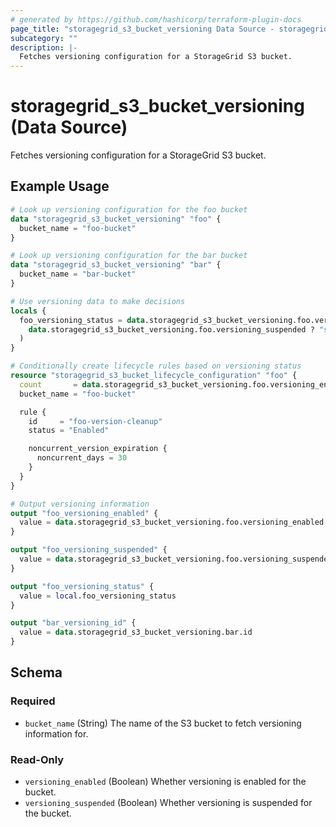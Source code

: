 ```yaml
---
# generated by https://github.com/hashicorp/terraform-plugin-docs
page_title: "storagegrid_s3_bucket_versioning Data Source - storagegrid"
subcategory: ""
description: |-
  Fetches versioning configuration for a StorageGrid S3 bucket.
---
```


# storagegrid_s3_bucket_versioning (Data Source)

Fetches versioning configuration for a StorageGrid S3 bucket.

## Example Usage

```terraform
# Look up versioning configuration for the foo bucket
data "storagegrid_s3_bucket_versioning" "foo" {
  bucket_name = "foo-bucket"
}

# Look up versioning configuration for the bar bucket
data "storagegrid_s3_bucket_versioning" "bar" {
  bucket_name = "bar-bucket"
}

# Use versioning data to make decisions
locals {
  foo_versioning_status = data.storagegrid_s3_bucket_versioning.foo.versioning_enabled ? "enabled" : (
    data.storagegrid_s3_bucket_versioning.foo.versioning_suspended ? "suspended" : "disabled"
  )
}

# Conditionally create lifecycle rules based on versioning status
resource "storagegrid_s3_bucket_lifecycle_configuration" "foo" {
  count       = data.storagegrid_s3_bucket_versioning.foo.versioning_enabled ? 1 : 0
  bucket_name = "foo-bucket"

  rule {
    id     = "foo-version-cleanup"
    status = "Enabled"

    noncurrent_version_expiration {
      noncurrent_days = 30
    }
  }
}

# Output versioning information
output "foo_versioning_enabled" {
  value = data.storagegrid_s3_bucket_versioning.foo.versioning_enabled
}

output "foo_versioning_suspended" {
  value = data.storagegrid_s3_bucket_versioning.foo.versioning_suspended
}

output "foo_versioning_status" {
  value = local.foo_versioning_status
}

output "bar_versioning_id" {
  value = data.storagegrid_s3_bucket_versioning.bar.id
}
```

<!-- schema generated by tfplugindocs -->
## Schema

### Required

- `bucket_name` (String) The name of the S3 bucket to fetch versioning information for.

### Read-Only

- `versioning_enabled` (Boolean) Whether versioning is enabled for the bucket.
- `versioning_suspended` (Boolean) Whether versioning is suspended for the bucket.
